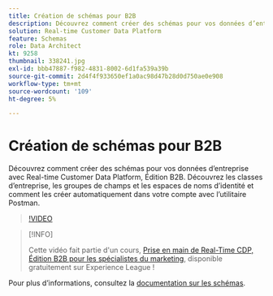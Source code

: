 ```yaml
---
title: Création de schémas pour B2B
description: Découvrez comment créer des schémas pour vos données d’entreprise avec Real-time Customer Data Platform, Édition B2B.
solution: Real-time Customer Data Platform
feature: Schemas
role: Data Architect
kt: 9258
thumbnail: 338241.jpg
exl-id: bbb47887-f982-4831-8002-6d1fa539a39b
source-git-commit: 2d4f4f933650ef1a0ac98d47b28d0d750ae0e908
workflow-type: tm+mt
source-wordcount: '109'
ht-degree: 5%

---
```


# Création de schémas pour B2B

Découvrez comment créer des schémas pour vos données d’entreprise avec Real-time Customer Data Platform, Édition B2B. Découvrez les classes d’entreprise, les groupes de champs et les espaces de noms d’identité et comment les créer automatiquement dans votre compte avec l’utilitaire Postman.

>[!VIDEO](https://video.tv.adobe.com/v/338241?quality=12&learn=on)

>[!INFO]
>
> Cette vidéo fait partie d&#39;un cours, [Prise en main de Real-Time CDP, Édition B2B pour les spécialistes du marketing](https://experienceleague.adobe.com/?recommended=ExperiencePlatform-U-1-2021.rtcdp.b2b), disponible gratuitement sur Experience League !

Pour plus d’informations, consultez la [documentation sur les schémas](https://experienceleague.adobe.com/docs/experience-platform/xdm/home.html?lang=fr).
